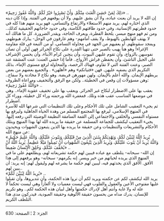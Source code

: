 ------------------------------------------------------------------------

«ذلِكَ لِمَنْ خَشِيَ الْعَنَتَ مِنْكُمْ. وَأَنْ تَصْبِرُوا خَيْرٌ لَكُمْ. وَاللَّهُ غَفُورٌ رَحِيمٌ» ..  
إن الله لا يريد أن يعنت عباده، ولا أن يشق عليهم. ولا أن يوقعهم في
الفتنة. وإذا كان دينه الذي اختاره لهم، يريد منهم الاستعلاء والارتفاع
والتسامي، فهو يريد منهم هذا كله في حدود فطرتهم الإنسانية، وفي حدود
طاقتهم الكامنة، وفي حدود حاجاتهم الحقيقية كذلك.. ومن ثم فهو منهج ميسر،
يلحظ الفطرة، ويعرف الحاجة، ويقدر الضرورة. كل ما هنالك أنه لا يهتف
للهابطين بالهبوط، ولا يقف أمامهم- وهم غارقون في الوحل- يبارك هبوطهم،
ويمجد سقوطهم. أو يعفيهم من الجهد في محاولة التسامي، أو من التبعة في قلة
مقاومة الإغراء! وهو هنا يهيب بالصبر حتى تتهيأ القدرة على نكاح الحرائر
فهن أولى أن تصان نفوسهن بالزواج، وأن تقوم عليهن البيوت، وأن ينجبن كرام
الأبناء، وأن يحسن الإشراف على الجيل الناشئ، وأن يحفظن فراش الأزواج..
فأما إذا خشي العنت: عنت المشقة عند الصبر، وعنت الفتنة التي لا تقاوم،
فهناك الرخصة، والمحاولة لرفع مستوى الإماء، بذلك التكريم الذي يضفيه
عليهن. فهن «فتياتكم» وهم «أهلهن» . والجميع بعضهم من بعض يربطهم الإيمان.
والله أعلم بالإيمان. ولهن مهورهن فريضة. وهو نكاح لا مخادنة ولا سفاح..
وهن مسؤولات إن وقعن في الخطيئة.. ولكن مع الرفق والتخفيف ومراعاة
الظروف:  
«وَاللَّهُ غَفُورٌ رَحِيمٌ» ..  
يعقب بها على الاضطرار لنكاح غير الحرائر. ويعقب بها على تخفيف عقوبة
الإماء.. وهي في موضعها المناسب عقب هذه وتلك. فمغفرة الله ورحمته وراء كل
خطيئة، ووراء كل اضطرار.  
ثم يجيء التعقيب الشامل على تلك الأحكام وعلى تلك التنظيمات التي شرعها
الله للأسرة في المنهج الإسلامي، ليرفع بها المجتمع المسلم من وهدة الحياة
الجاهلية وليرفع بها مستواه النفسي والخلقي والاجتماعي إلى القمة السامقة
النظيفة الوضيئة التي رفعه إليها. يجيء التعقيب ليكشف للجماعة المسلمة عن
حقيقة ما يريده الله لها بهذا المنهج وبتلك الأحكام والتشريعات والتنظيمات
وعن حقيقة ما يريده بها الذين يتبعون الشهوات ويحيدون عن منهج الله:  
«يُرِيدُ اللَّهُ لِيُبَيِّنَ لَكُمْ، وَيَهْدِيَكُمْ سُنَنَ الَّذِينَ مِنْ قَبْلِكُمْ، وَيَتُوبَ عَلَيْكُمْ، وَاللَّهُ
عَلِيمٌ حَكِيمٌ. وَاللَّهُ يُرِيدُ أَنْ يَتُوبَ عَلَيْكُمْ، وَيُرِيدُ الَّذِينَ يَتَّبِعُونَ الشَّهَواتِ أَنْ
تَمِيلُوا مَيْلًا عَظِيماً. يُرِيدُ اللَّهُ أَنْ يُخَفِّفَ عَنْكُمْ، وَخُلِقَ الْإِنْسانُ ضَعِيفاً» ..  
إن الله- سبحانه- يتلطف مع عباده فيبين لهم حكمة تشريعاته لهم، ويطلعهم على
ما في المنهج الذي يريده لحياتهم من خير ويسر. إنه يكرمهم- سبحانه- وهو
يرفعهم إلى هذا الأفق. الأفق الذي يحدثهم فيه، ليبين لهم حكمة ما يشرعه لهم
وليقول لهم: إنه يريد: أن يبين لهم..  
«يُرِيدُ اللَّهُ لِيُبَيِّنَ لَكُمْ» ..  
يريد الله ليكشف لكم عن حكمته ويريد لكم أن تروا هذه الحكمة، وأن تتدبروها،
وأن تقبلوا عليها مفتوحي الأعين والعقول والقلوب فهي ليست معميات ولا
ألغازاً وهي ليست تحكماً لا علة له ولا غاية وأنتم أهل لإدراك حكمتها وأهل
لبيان هذه الحكمة لكم.. وهو تكريم للإنسان، يدرك مداه من يحسون حقيقة
الألوهية وحقيقة العبودية، فيدركون مدى هذا التلطف الكريم.

------------------------------------------------------------------------

الجزء: 2 ¦ الصفحة: 630
